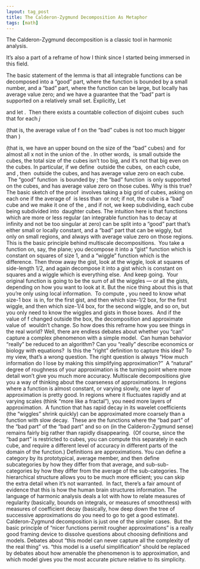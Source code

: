 ```yaml
---
layout: tag_post
title: The Calderon-Zygmund Decomposition As Metaphor
tags: [math]
---
```


The Calderon-Zygmund decomposition is a classic tool in harmonic analysis.

It’s also a part of a reframe of how I think since I started being immersed in this field.

The basic statement of the lemma is that all integrable functions can be decomposed into a “good” part, where the function is bounded by a small number, and a “bad” part, where the function can be large, but locally has average value zero; and we have a guarantee that the “bad” part is supported on a relatively small set.
Explicitly,
Let  

and let .  Then there exists a countable collection of disjoint cubes  such that for each $j$

(that is, the average value of f on the “bad” cubes is not too much bigger than )

(that is, we have an upper bound on the size of the “bad” cubes)
and  for almost all x not in the union of the . In other words,  is small outside the cubes, the total size of the cubes isn’t too big, and it’s not that big even on the cubes.
In particular, if we define
 outside the cubes,  on each cube, and , then  outside the cubes, and has average value zero on each cube.  The “good” function  is bounded by ; the “bad” function  is only supported on the cubes, and has average value zero on those cubes.
Why is this true? The basic sketch of the proof  involves taking a big grid of cubes, asking on each one if the average of  is less than  or not; if not, the cube is a “bad” cube and we make it one of the , and if not, we keep subdividing, each cube being subdivided into  daughter cubes.
The intuition here is that functions which are more or less regular (an integrable function has to decay at infinity and not be too singular at zero) can be split into a “good” part that’s either small or locally constant, and a “bad” part that can be wiggly, but only on small regions, and always with average value zero on those regions.
This is the basic principle behind multiscale decompositions.  You take a function on, say, the plane; you decompose it into a “gist” function which is constant on squares of size 1, and a “wiggle” function which is the difference. Then throw away the gist, look at the wiggle, look at squares of side-length 1/2, and again decompose it into a gist which is constant on squares and a wiggle which is everything else.  And keep going.  Your original function is going to be the sum of all the wiggles — or all the gists, depending on how you want to look at it.
But the nice thing about this is that you’re only using local information.  To compute , you need to know what size-1 box  is in, for the first gist, and then which size-1/2 box, for the first wiggle, and then which size-1/4 box, for the second wiggle, and so on, but you only need to know the wiggles and gists in those boxes.  And if the value of f changed outside the box, the decomposition and approximate value of  wouldn’t change.
So how does this reframe how you see things in the real world?
Well, there are endless debates about whether you “can” capture a complex phenomenon with a simple model.  Can human behavior “really” be reduced to an algorithm? Can you “really” describe economics or biology with equations?  Is this the “right” definition to capture this idea?
To my view, that’s a wrong question. The right question is always “How much information do I lose by making this simplifying approximation?”  A “natural” degree of roughness of your approximation is the turning point where more detail won’t give you much more accuracy.
Multiscale decompositions give you a way of thinking about the coarseness of approximations.
In regions where a function is almost constant, or varying slowly, one layer of approximation is pretty good. In regions where it fluctuates rapidly and at varying scales (think “more like a fractal”), you need more layers of approximation.  A function that has rapid decay in its wavelet coefficients (the “wiggles” shrink quickly) can be approximated more coarsely than a function with slow decay.  These are the functions where the “bad part” of the “bad part” of the “bad part” and so on (in the Calderon-Zygmund sense) remains fairly big rather than rapidly disappearing.  (Of course, since the “bad part” is restricted to cubes, you can compute this separately in each cube, and require a different level of accuracy in different parts of the domain of the function.)
Definitions are approximations. You can define a category by its prototypical, average member, and then define subcategories by how they differ from that average, and sub-sub-categories by how they differ from the average of the sub-categories.
The hierarchical structure allows you to be much more efficient; you can skip the extra detail when it’s not warranted.  In fact, there’s a fair amount of evidence that this is how the human brain structures information.
The language of harmonic analysis deals a lot with how to relate measures of regularity (basically, bounds on integrals, or measures of smoothness) with measures of coefficient decay (basically, how deep down the tree of successive approximations do you need to go to get a good estimate). Calderon-Zygmund decomposition is just one of the simpler cases.  But the basic principle of “nicer functions permit rougher approximations” is a really good framing device to dissolve questions about choosing definitions and models. Debates about “this model can never capture all the complexity of the real thing” vs. “this model is a useful simplification” should be replaced by debates about how amenable the phenomenon is to approximation, and which model gives you the most accurate picture relative to its simplicity.
